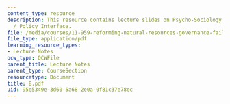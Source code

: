 ```yaml
---
content_type: resource
description: This resource contains lecture slides on Psycho-Sociology at the Science
  / Policy Interface.
file: /media/courses/11-959-reforming-natural-resources-governance-failings-of-scientific-rationalism-and-alternatives-for-building-common-ground-january-iap-2007/95e5349e3d605a682e0a0f81c37e78ec_8.pdf
file_type: application/pdf
learning_resource_types:
- Lecture Notes
ocw_type: OCWFile
parent_title: Lecture Notes
parent_type: CourseSection
resourcetype: Document
title: 8.pdf
uid: 95e5349e-3d60-5a68-2e0a-0f81c37e78ec
---
```

